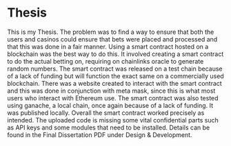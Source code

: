 # Thesis

This is my Thesis. The problem was to find a way to ensure that both the users and casinos could ensure that bets were placed and processed and that this was done in a fair manner. Using a smart contract hosted on a blockchain was the best way to do this. It involved creating a smart contract to do the actual betting on, requiring on chainlinks oracle to generate random numbers. The smart contract was released on a test chain because of a lack of funding but will function the exact same on a commercially used blockchain. There was a website created to interact with the smart contract and this was done in conjunction with meta mask, since this is what most users who interact with Ethereum use. The smart contract was also tested using ganache, a local chain, once again because of a lack of funding. It was published locally. Overall the smart contract worked precisely as intended. The uploaded code is missing some vital confidential parts such as API keys and some modules that need to be installed. Details can be found in the Final Dissertation PDF under Design & Development.
